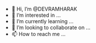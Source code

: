 - 👋 Hi, I’m @DEVRAMHARAK
- 👀 I’m interested in ...
- 🌱 I’m currently learning ...
- 💞️ I’m looking to collaborate on ...
- 📫 How to reach me ...

<!---
DEVRAMHARAK/DEVRAMHARAK is a ✨ special ✨ repository because its `README.md` (this file) appears on your GitHub profile.
You can click the Preview link to take a look at your changes.
--->
